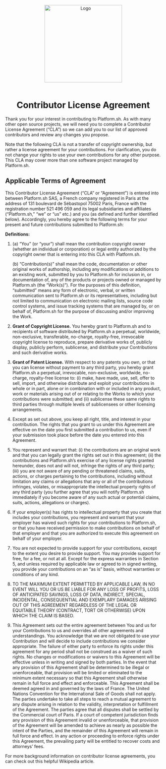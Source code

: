 <p align="center">
    <a href="https://platform.sh">
        <img src="https://platform.sh/logos/redesign/Platformsh_logo_black.svg" alt="Logo" width="250">
    </a><br /><br />
    <h1 align="center">Contributor License Agreement<br /></h1>
</p>

Thank you for your interest in contributing to Platform.sh. As with many other open source projects, we will need you to complete a Contributor License Agreement (“CLA”) so we can add you to our list of approved contributors and review any changes you propose. 

Note that the following CLA is not a transfer of copyright ownership, but rather a license agreement for your contributions. For clarification, you do not change your rights to use your own contributions for any other purpose. This CLA may cover more than one software project managed by Platform.sh.

## Applicable Terms of Agreement

This Contributor License Agreement (“CLA” or “Agreement”)  is entered into between Platform.sh SAS, a French company registered in Paris at the address of 131 boulevard de Sébastopol 75002 Paris, France with the registration number 521 496 059  and its legal subsidiaries and affiliates (“Platform.sh,” “we” or “us” etc.) and you (as defined and further identified below). Accordingly, you hereby agree to the following terms for your present and future contributions submitted to Platform.sh:

**Definitions:**

1. (a) “You” (or “your”) shall mean the contribution copyright owner (whether an individual or corporation) or legal entity authorized by the copyright owner that is entering into this CLA with Platform.sh.

    (b) “Contribution(s)” shall mean the code, documentation or other original works of authorship, including any modifications or additions to an existing work, submitted by you to Platform.sh for inclusion in, or documentation of, any of the products or projects owned or managed by Platform.sh (the “Work(s)”). For the purposes of this definition, “submitted” means any form of electronic, verbal, or written communication sent to Platform.sh or its representatives, including but not limited to communication on electronic mailing lists, source code control systems, and issue tracking systems that are managed by, or on behalf of, Platform.sh for the purpose of discussing and/or improving the Work.

2. **Grant of Copyright License.** You hereby grant to Platform.sh and to recipients of software distributed by Platform.sh a perpetual, worldwide, non-exclusive, transferable,  no-charge, royalty-free, irrevocable copyright license to reproduce, prepare derivative works of, publicly display, publicly perform, sublicense, and distribute your Contributions and such derivative works.

3. **Grant of Patent License.** With respect to any patents you own, or that you can license without payment to any third party, you hereby grant Platform.sh a perpetual, irrevocable, non-exclusive, worldwide, no-charge, royalty-free license to: (i) make, have made, use, sell, offer to sell, import, and otherwise distribute and exploit your contributions in whole or in part, alone or in combination with or included in any product, work or materials arising out of or relating to the Works to which your contributions were submitted; and (ii) sublicense these same rights to third parties through multiple levels of sublicensees or other licensing arrangements.

4. Except as set out above, you keep all right, title, and interest in your contribution. The rights that you grant to us under this Agreement are effective on the date you first submitted a contribution to us, even if your submission took place before the date you entered into this Agreement.

5. You represent and warrant that: (i) the contributions are an original work and that you can legally grant the rights set out in this agreement; (ii) the contributions and Platform.sh’s exercise of any license rights granted hereunder, does not and will not, infringe the rights of any third party; (iii) you are not aware of any pending or threatened claims, suits, actions, or charges pertaining to the contributions, including without limitation any claims or allegations that any or all of the contributions infringes, violates, or misappropriate the intellectual property rights of any third party (you further agree that you will notify Platform.sh immediately if you become aware of any such actual or potential claims, suits, actions, allegations or charges).

6. If your employer(s) has rights to intellectual property that you create that includes your contributions, you represent and warrant that your employer has waived such rights for your contributions to Platform.sh, or that you have received permission to make contributions on behalf of that employer and that you are authorized to execute this agreement on behalf of your employer.

7. You are not expected to provide support for your contributions, except to the extent you desire to provide support. You may provide support for free, for a fee, or not at all. Except for the express warranties in Section 5, and unless required by applicable law or agreed to in signed writing, you provide your contributions on an “as is” basis, without warranties or conditions of any kind.

8. TO THE MAXIMUM EXTENT PERMITTED BY APPLICABLE LAW, IN NO EVENT WILL YOU OR US BE LIABLE FOR ANY LOSS OF PROFITS, LOSS OF ANTICIPATED SAVINGS, LOSS OF DATA, INDIRECT, SPECIAL, INCIDENTAL, CONSEQUENTIAL AND EXEMPLARY DAMAGES ARISING OUT OF THIS AGREEMENT REGARDLESS OF THE LEGAL OR EQUITABLE THEORY (CONTRACT, TORT OR OTHERWISE) UPON WHICH THE CLAIM IS BASED.

9. This Agreement sets out the entire agreement between You and us for your Contributions to us and overrides all other agreements and understandings. You acknowledge that we are not obligated to use your Contribution and will decide to include contributions we consider appropriate. The failure of either party to enforce its rights under this agreement for any period shall not be construed as a waiver of such rights. No changes or modifications or waivers to this Agreement will be effective unless in writing and signed by both parties. In the event that any provision of this Agreement shall be determined to be illegal or unenforceable, that provision will be limited or eliminated to the minimum extent necessary so that this Agreement shall otherwise remain in full force and effect and enforceable. This Agreement shall be deemed agreed in and governed by the laws of France. The United Nations Convention for the International Sale of Goods shall not apply. The parties undertake to take all steps to reach a mutual agreement to any dispute arising in relation to the validity, interpretation or fulfillment of the Agreement. The parties agree that all disputes shall be settled by the Commercial court of Paris. If a court of competent jurisdiction finds any provision of this Agreement invalid or unenforceable, that provision of the Agreement will be amended to achieve as nearly as possible the intent of the Parties, and the remainder of this Agreement will remain in full force and effect. In any action or proceeding to enforce rights under this Agreement, the prevailing party will be entitled to recover costs and attorneys’ fees.

For more background information on contributor license agreements, you can check out this helpful Wikipedia article. 
